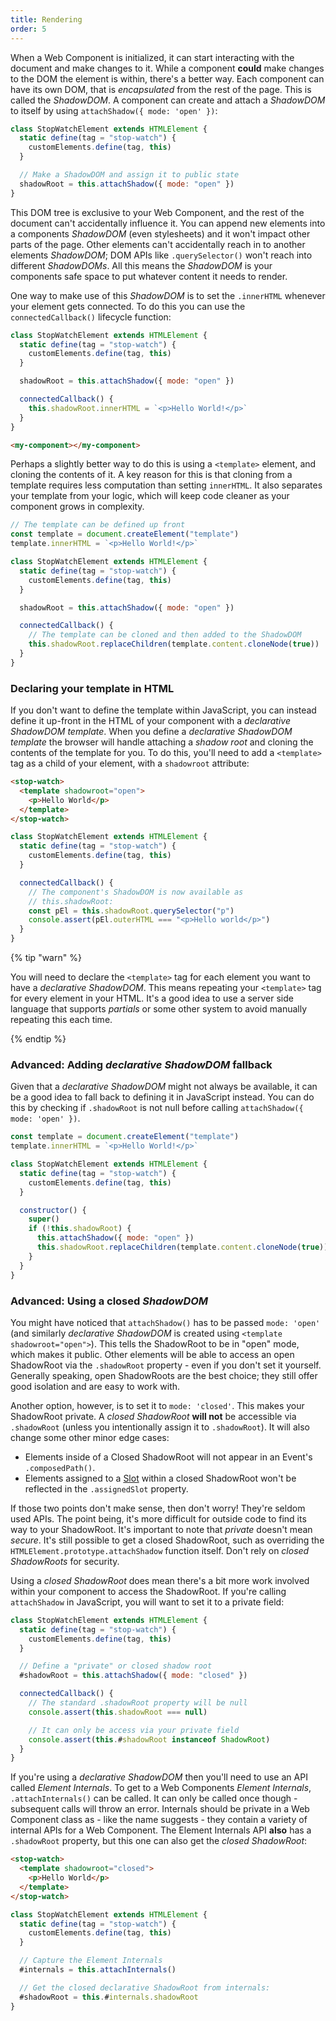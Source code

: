 ```yaml
---
title: Rendering
order: 5
---
```


When a Web Component is initialized, it can start interacting with the document and make changes to it. While a
component **could** make changes to the DOM the element is within, there's a better way. Each component can have its own
DOM, that is _encapsulated_ from the rest of the page. This is called the _ShadowDOM_. A component can create and attach
a _ShadowDOM_ to itself by using `attachShadow({ mode: 'open' })`:

```js
class StopWatchElement extends HTMLElement {
  static define(tag = "stop-watch") {
    customElements.define(tag, this)
  }

  // Make a ShadowDOM and assign it to public state
  shadowRoot = this.attachShadow({ mode: "open" })
}
```

This DOM tree is exclusive to your Web Component, and the rest of the document can't accidentally influence it. You can
append new elements into a components _ShadowDOM_ (even stylesheets) and it won't impact other parts of the page. Other
elements can't accidentally reach in to another elements _ShadowDOM_; DOM APIs like `.querySelector()` won't reach into
different _ShadowDOMs_. All this means the _ShadowDOM_ is your components safe space to put whatever content it needs to
render.

One way to make use of this _ShadowDOM_ is to set the `.innerHTML` whenever your element gets connected. To do this you
can use the `connectedCallback()` lifecycle function:

```js
class StopWatchElement extends HTMLElement {
  static define(tag = "stop-watch") {
    customElements.define(tag, this)
  }

  shadowRoot = this.attachShadow({ mode: "open" })

  connectedCallback() {
    this.shadowRoot.innerHTML = `<p>Hello World!</p>`
  }
}
```

```html
<my-component></my-component>
```

Perhaps a slightly better way to do this is using a `<template>` element, and cloning the contents of it. A key reason
for this is that cloning from a template requires less computation than setting `innerHTML`. It also separates your
template from your logic, which will keep code cleaner as your component grows in complexity.

```js
// The template can be defined up front
const template = document.createElement("template")
template.innerHTML = `<p>Hello World!</p>`

class StopWatchElement extends HTMLElement {
  static define(tag = "stop-watch") {
    customElements.define(tag, this)
  }

  shadowRoot = this.attachShadow({ mode: "open" })

  connectedCallback() {
    // The template can be cloned and then added to the ShadowDOM
    this.shadowRoot.replaceChildren(template.content.cloneNode(true))
  }
}
```

### Declaring your template in HTML

If you don't want to define the template within JavaScript, you can instead define it up-front in the HTML of your
component with a _declarative ShadowDOM template_. When you define a _declarative ShadowDOM template_ the browser will
handle attaching a _shadow root_ and cloning the contents of the template for you. To do this, you'll need to add a
`<template>` tag as a child of your element, with a `shadowroot` attribute:

```html
<stop-watch>
  <template shadowroot="open">
    <p>Hello World</p>
  </template>
</stop-watch>
```

```js
class StopWatchElement extends HTMLElement {
  static define(tag = "stop-watch") {
    customElements.define(tag, this)
  }

  connectedCallback() {
    // The component's ShadowDOM is now available as
    // this.shadowRoot:
    const pEl = this.shadowRoot.querySelector("p")
    console.assert(pEl.outerHTML === "<p>Hello world</p>")
  }
}
```

{% tip "warn" %}

You will need to declare the `<template>` tag for each element you want to have a _declarative ShadowDOM_. This means
repeating your `<template>` tag for every element in your HTML. It's a good idea to use a server side language that
supports _partials_ or some other system to avoid manually repeating this each time.

{% endtip %}

### Advanced: Adding _declarative ShadowDOM_ fallback

Given that a _declarative ShadowDOM_ might not always be available, it can be a good idea to fall back to defining it in
JavaScript instead. You can do this by checking if `.shadowRoot` is not null before calling
`attachShadow({ mode: 'open' })`.

```js
const template = document.createElement("template")
template.innerHTML = `<p>Hello World!</p>`

class StopWatchElement extends HTMLElement {
  static define(tag = "stop-watch") {
    customElements.define(tag, this)
  }

  constructor() {
    super()
    if (!this.shadowRoot) {
      this.attachShadow({ mode: "open" })
      this.shadowRoot.replaceChildren(template.content.cloneNode(true))
    }
  }
}
```

### Advanced: Using a closed _ShadowDOM_

You might have noticed that `attachShadow()` has to be passed `mode: 'open'` (and similarly _declarative ShadowDOM_ is
created using `<template shadowroot="open">`). This tells the ShadowRoot to be in "open" mode, which makes it public.
Other elements will be able to access an open ShadowRoot via the `.shadowRoot` property - even if you don't set it
yourself. Generally speaking, open ShadowRoots are the best choice; they still offer good isolation and are easy to work
with.

Another option, however, is to set it to `mode: 'closed'`. This makes your ShadowRoot private. A _closed ShadowRoot_
**will not** be accessible via `.shadowRoot` (unless you intentionally assign it to `.shadowRoot`). It will also change
some other minor edge cases:

- Elements inside of a Closed ShadowRoot will not appear in an Event's `.composedPath()`.
- Elements assigned to a [Slot][slots] within a closed ShadowRoot won't be reflected in the `.assignedSlot` property.

If those two points don't make sense, then don't worry! They're seldom used APIs. The point being, it's more difficult
for outside code to find its way to your ShadowRoot. It's important to note that _private_ doesn't mean _secure_. It's
still possible to get a closed ShadowRoot, such as overriding the `HTMLElement.prototype.attachShadow` function itself.
Don't rely on _closed ShadowRoots_ for security.

Using a _closed ShadowRoot_ does mean there's a bit more work involved within your component to access the ShadowRoot.
If you're calling `attachShadow` in JavaScript, you will want to set it to a private field:

```js
class StopWatchElement extends HTMLElement {
  static define(tag = "stop-watch") {
    customElements.define(tag, this)
  }

  // Define a "private" or closed shadow root
  #shadowRoot = this.attachShadow({ mode: "closed" })

  connectedCallback() {
    // The standard .shadowRoot property will be null
    console.assert(this.shadowRoot === null)

    // It can only be access via your private field
    console.assert(this.#shadowRoot instanceof ShadowRoot)
  }
}
```

If you're using a _declarative ShadowDOM_ then you'll need to use an API called _Element Internals_. To get to a Web
Components _Element Internals_, `.attachInternals()` can be called. It can only be called once though - subsequent calls
will throw an error. Internals should be private in a Web Component class as - like the name suggests - they contain a
variety of internal APIs for a Web Component. The Element Internals API **also** has a `.shadowRoot` property, but this
one can also get the _closed ShadowRoot_:

```html
<stop-watch>
  <template shadowroot="closed">
    <p>Hello World</p>
  </template>
</stop-watch>
```

```js
class StopWatchElement extends HTMLElement {
  static define(tag = "stop-watch") {
    customElements.define(tag, this)
  }

  // Capture the Element Internals
  #internals = this.attachInternals()

  // Get the closed declarative ShadowRoot from internals:
  #shadowRoot = this.#internals.shadowRoot
}
```

[slots]: /learn/components/slots
